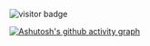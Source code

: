 ![visitor badge](https://visitor-badge.laobi.icu/badge?page_id=Wizard23333)

[![Ashutosh's github activity graph](https://activity-graph.herokuapp.com/graph?username=Wizard23333&theme=github-light)](https://github.com/ashutosh00710/github-readme-activity-graph)

<!--
**Wizard23333/Wizard23333** is a ✨ _special_ ✨ repository because its `README.md` (this file) appears on your GitHub profile.

Here are some ideas to get you started:

- 🔭 I’m currently working on ...
- 🌱 I’m currently learning ...
- 👯 I’m looking to collaborate on ...
- 🤔 I’m looking for help with ...
- 💬 Ask me about ...
- 📫 How to reach me: ...
- 😄 Pronouns: ...
- ⚡ Fun fact: ...
-->
